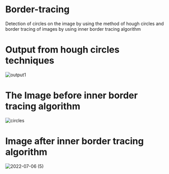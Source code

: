 # Border-tracing
Detection of circles on the image by using the method of hough circles and border tracing of images by using inner border tracing algorithm

# Output from hough circles techniques

![output1](https://user-images.githubusercontent.com/61357643/177556069-f6d03e84-b38d-4fdc-b98a-5eccbcbc9533.jpg)



# The Image before inner border tracing algorithm

![circles](https://user-images.githubusercontent.com/61357643/177554660-e3817257-72aa-45f6-b7dd-5b7b30860f93.png)

# Image after inner border tracing algorithm

![2022-07-06 (5)](https://user-images.githubusercontent.com/61357643/177555024-2bce945c-b2a6-4aef-9182-f9e73c692062.png)



 
